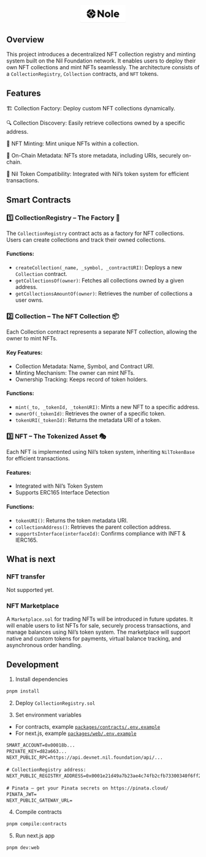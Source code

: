 <p align="center">
  <img src="./docs/logo.svg" alt="Logo" width="120"/>
</p>

## Overview

This project introduces a decentralized NFT collection registry and minting system built on the Nil Foundation network. It enables users to deploy their own NFT collections and mint NFTs seamlessly. The architecture consists of a `CollectionRegistry`, `Collection` contracts, and `NFT` tokens.

## Features

🏗 Collection Factory: Deploy custom NFT collections dynamically.

🔍 Collection Discovery: Easily retrieve collections owned by a specific address.

🎨 NFT Minting: Mint unique NFTs within a collection.

📜 On-Chain Metadata: NFTs store metadata, including URIs, securely on-chain.

🔄 Nil Token Compatibility: Integrated with Nil’s token system for efficient transactions.

## Smart Contracts
### 1️⃣ CollectionRegistry – The Factory 🔨

The `CollectionRegistry` contract acts as a factory for NFT collections. Users can create collections and track their owned collections.

#### Functions:
- `createCollection(_name, _symbol, _contractURI)`: Deploys a new `Collection` contract.
- `getCollectionsOf(owner)`: Fetches all collections owned by a given address.
- `getCollectionsAmountOf(owner)`: Retrieves the number of collections a user owns.

### 2️⃣ Collection – The NFT Collection 📦
Each Collection contract represents a separate NFT collection, allowing the owner to mint NFTs.

#### Key Features:
- Collection Metadata: Name, Symbol, and Contract URI.
- Minting Mechanism: The owner can mint NFTs.
- Ownership Tracking: Keeps record of token holders.

#### Functions:

- `mint(_to, _tokenId, _tokenURI)`: Mints a new NFT to a specific address.
- `ownerOf(_tokenId)`: Retrieves the owner of a specific token.
- `tokenURI(_tokenId)`: Returns the metadata URI of a token.

### 3️⃣ NFT – The Tokenized Asset 🎭

Each NFT is implemented using Nil’s token system, inheriting `NilTokenBase` for efficient transactions.

#### Features:

- Integrated with Nil’s Token System
- Supports ERC165 Interface Detection

#### Functions:
- `tokenURI()`: Returns the token metadata URI.
- `collectionAddress()`: Retrieves the parent collection address.
- `supportsInterface(interfaceId)`: Confirms compliance with INFT & IERC165.

## What is next

### NFT transfer

Not supported yet.

### NFT Marketplace

A `Marketplace.sol` for trading NFTs will be introduced in future updates. It will enable users to list NFTs for sale, securely process transactions, and manage balances using Nil’s token system. The marketplace will support native and custom tokens for payments, virtual balance tracking, and asynchronous order handling.

## Development

1. Install dependencies

```sh
pnpm install
```

2. Deploy `CollectionRegistry.sol`

3. Set environment variables

- For contracts, example [`packages/contracts/.env.example`](packages/contracts/.env.example)
- For next.js, example [`packages/web/.env.example`](packages/web/.env.example)

```
SMART_ACCOUNT=0x00018b...
PRIVATE_KEY=d82a663...
NEXT_PUBLIC_RPC=https://api.devnet.nil.foundation/api/...

# CollectionRegistry address:
NEXT_PUBLIC_REGISTRY_ADDRESS=0x0001e21d49a7b23ae4c74fb2cfb73300340f6ff2

# Pinata – get your Pinata secrets on https://pinata.cloud/
PINATA_JWT=
NEXT_PUBLIC_GATEWAY_URL=
```
4. Compile contracts

```sh
pnpm compile:contracts
```

5. Run next.js app

```sh
pnpm dev:web
```